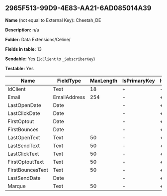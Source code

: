 ## 2965F513-99D9-4E83-AA21-6AD085014A39

**Name** (not equal to External Key)**:** Cheetah_DE

**Description:** n/a

**Folder:** Data Extensions/Celine/

**Fields in table:** 13

**Sendable:** Yes (`IdClient` to `_SubscriberKey`)

**Testable:** Yes

| Name | FieldType | MaxLength | IsPrimaryKey | IsNullable | DefaultValue |
| --- | --- | --- | --- | --- | --- |
| IdClient | Text | 18 | + | - |  |
| Email | EmailAddress | 254 | - | + |  |
| LastOpenDate | Date |  | - | + |  |
| LastClickDate | Date |  | - | + |  |
| FirstOptout | Date |  | - | + |  |
| FirstBounces | Date |  | - | + |  |
| LastOpenText | Text | 50 | - | + |  |
| LastSendText | Text | 50 | - | + |  |
| LastClickText | Text | 50 | - | + |  |
| FirstOptoutText | Text | 50 | - | + |  |
| FirstBouncesText | Text | 50 | - | + |  |
| LastSendDate | Date |  | - | + |  |
| Marque | Text | 50 | - | + |  |
